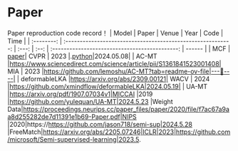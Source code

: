 # Paper 
Paper reproduction code record！
|   Model  |               Paper             | Venue | Year |                   Code                  | Time   |
| :--------:     | :----------------------------------------------------------: | :---: | :--: | :--------------------------------------------: | ------ |
|   MCF | [paper](http://openaccess.thecvf.com/content/CVPR2023/papers/Wang_MCF_Mutual_Correction_Framework_for_Semi-Supervised_Medical_Image_Segmentation_CVPR_2023_paper.pdf)| CVPR | 2023 |.[python](https://github.com/WYC-321/MCF)|2024.05.08|
|   AC-MT        |https://www.sciencedirect.com/science/article/pii/S1361841523001408| MIA | 2023 |https://github.com/lemoshu/AC-MT?tab=readme-ov-file|---🤡----|
|   deformableLKA |https://arxiv.org/abs/2309.00121| WACV | 2024 |https://github.com/xmindflow/deformableLKA|2024.05.19|
|     UA-MT |https://arxiv.org/pdf/1907.07034v1|MICCAI |2019 |https://github.com/yulequan/UA-MT|2024.5.23
|Weight Data|https://proceedings.neurips.cc/paper_files/paper/2020/file/f7ac67a9aa8d255282de7d11391e1b69-Paper.pdf|NIPS |2020|https://https://github.com/jason718/semi-sup|2024.5.28
|FreeMatch|https://arxiv.org/abs/2205.07246|ICLR|2023|https://github.com/microsoft/Semi-supervised-learning|2023.5.

 
